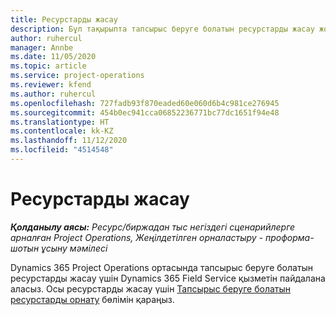 ```yaml
---
title: Ресурстарды жасау
description: Бұл тақырыпта тапсырыс беруге болатын ресурстарды жасау жолы туралы ақпаратқа сілтеме берілген.
author: ruhercul
manager: Annbe
ms.date: 11/05/2020
ms.topic: article
ms.service: project-operations
ms.reviewer: kfend
ms.author: ruhercul
ms.openlocfilehash: 727fadb93f870eaded60e060d6b4c981ce276945
ms.sourcegitcommit: 454b0ec941cca06852236771bc77dc1651f94e48
ms.translationtype: HT
ms.contentlocale: kk-KZ
ms.lasthandoff: 11/12/2020
ms.locfileid: "4514548"
---
```

# <a name="create-resources"></a>Ресурстарды жасау

_**Қолданылу аясы:** Ресурс/биржадан тыс негіздегі сценарийлерге арналған Project Operations, Жеңілдетілген орналастыру - проформа-шотын ұсыну мәмілесі_

Dynamics 365 Project Operations ортасында тапсырыс беруге болатын ресурстарды жасау үшін Dynamics 365 Field Service қызметін пайдалана аласыз. Осы ресурстарды жасау үшін [Тапсырыс беруге болатын ресурстарды орнату](https://docs.microsoft.com/dynamics365/field-service/set-up-bookable-resources) бөлімін қараңыз.
